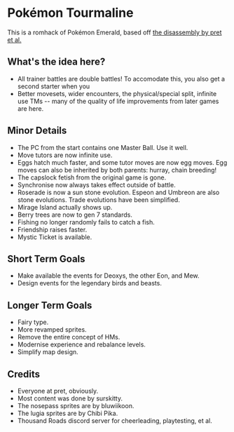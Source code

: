 # Pokémon Tourmaline

This is a romhack of Pokémon Emerald, based off [the disassembly by pret et al.](https://github.com/pret/pokeemerald)

## What's the idea here?
- All trainer battles are double battles! To accomodate this, you also get a second starter when you 
- Better movesets, wider encounters, the physical/special split, infinite use TMs -- many of the quality of life improvements from later games are here.

## Minor Details
- The PC from the start contains one Master Ball.  Use it well.
- Move tutors are now infinite use.
- Eggs hatch much faster, and some tutor moves are now egg moves.  Egg moves can also be inherited by both parents: hurray, chain breeding!
- The capslock fetish from the original game is gone.
- Synchronise now always takes effect outside of battle.
- Roserade is now a sun stone evolution. Espeon and Umbreon are also stone evolutions. Trade evolutions have been simplified.
- Mirage Island actually shows up.
- Berry trees are now to gen 7 standards.
- Fishing no longer randomly fails to catch a fish.
- Friendship raises faster.
- Mystic Ticket is available.

## Short Term Goals
- Make available the events for Deoxys, the other Eon, and Mew.
- Design events for the legendary birds and beasts.

## Longer Term Goals
- Fairy type.
- More revamped sprites.
- Remove the entire concept of HMs.
- Modernise experience and rebalance levels.
- Simplify map design.

## Credits
- Everyone at pret, obviously.
- Most content was done by surskitty.
- The nosepass sprites are by bluwiikoon.
- The lugia sprites are by Chibi Pika.
- Thousand Roads discord server for cheerleading, playtesting, et al.
